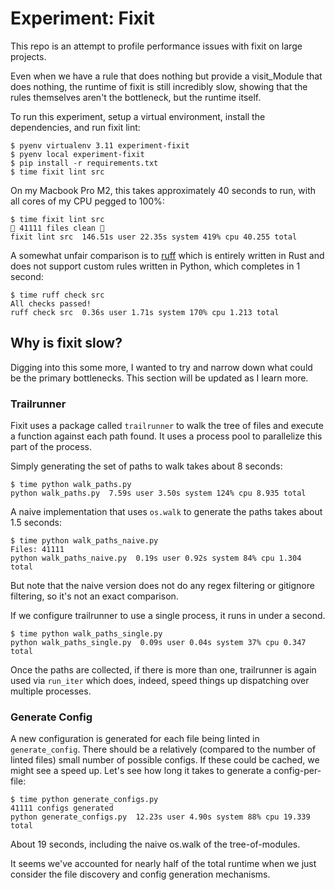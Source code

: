 # Experiment: Fixit

This repo is an attempt to profile performance issues with fixit on large projects.

Even when we have a rule that does nothing but provide a visit_Module that does
nothing, the runtime of fixit is still incredibly slow, showing that the rules
themselves aren't the bottleneck, but the runtime itself.

To run this experiment, setup a virtual environment, install the dependencies,
and run fixit lint:

```
$ pyenv virtualenv 3.11 experiment-fixit
$ pyenv local experiment-fixit
$ pip install -r requirements.txt
$ time fixit lint src
```

On my Macbook Pro M2, this takes approximately 40 seconds to run, with all cores
of my CPU pegged to 100%:

```
$ time fixit lint src
🧼 41111 files clean 🧼
fixit lint src  146.51s user 22.35s system 419% cpu 40.255 total
```

A somewhat unfair comparison is to [ruff](https://docs.astral.sh/ruff/) which is
entirely written in Rust and does not support custom rules written in Python, which
completes in 1 second:

```
$ time ruff check src
All checks passed!
ruff check src  0.36s user 1.71s system 170% cpu 1.213 total
```

## Why is fixit slow?

Digging into this some more, I wanted to try and narrow down what could be the
primary bottlenecks. This section will be updated as I learn more.


### Trailrunner

Fixit uses a package called `trailrunner` to walk the tree of files and execute
a function against each path found. It uses a process pool to parallelize this
part of the process.

Simply generating the set of paths to walk takes about 8 seconds:

```
$ time python walk_paths.py
python walk_paths.py  7.59s user 3.50s system 124% cpu 8.935 total
```

A naive implementation that uses `os.walk` to generate the paths takes about 1.5
seconds:

```
$ time python walk_paths_naive.py
Files: 41111
python walk_paths_naive.py  0.19s user 0.92s system 84% cpu 1.304 total
```

But note that the naive version does not do any regex filtering or gitignore
filtering, so it's not an exact comparison.

If we configure trailrunner to use a single process, it runs in under a second.

```
$ time python walk_paths_single.py
python walk_paths_single.py  0.09s user 0.04s system 37% cpu 0.347 total
```

Once the paths are collected, if there is more than one, trailrunner is again
used via `run_iter` which does, indeed, speed things up dispatching over multiple
processes.


### Generate Config

A new configuration is generated for each file being linted in `generate_config`.
There should be a relatively (compared to the number of linted files) small number
of possible configs. If these could be cached, we might see a speed up. Let's see
how long it takes to generate a config-per-file:

```
$ time python generate_configs.py
41111 configs generated
python generate_configs.py  12.23s user 4.90s system 88% cpu 19.339 total
```

About 19 seconds, including the naive os.walk of the tree-of-modules.

It seems we've accounted for nearly half of the total runtime when we just consider
the file discovery and config generation mechanisms.
